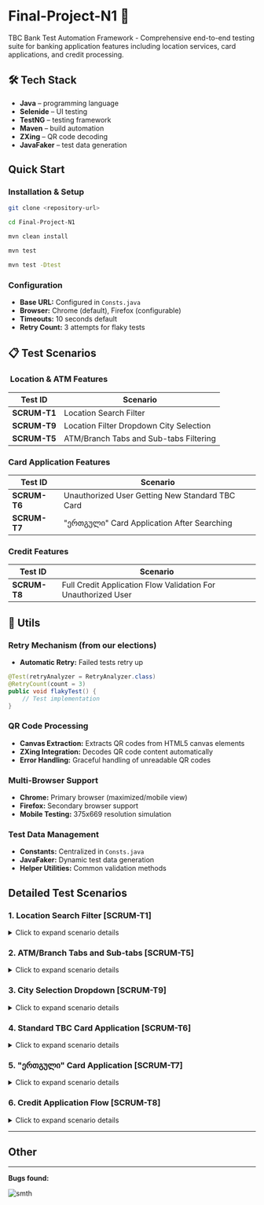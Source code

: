 # Final-Project-N1 🏦

TBC Bank Test Automation Framework - Comprehensive end-to-end testing suite for banking application features including location services, card applications, and credit processing.

## 🛠️ Tech Stack
- **Java** – programming language
- **Selenide** – UI testing
- **TestNG** – testing framework
- **Maven** – build automation
- **ZXing** – QR code decoding
- **JavaFaker** – test data generation


##  Quick Start


### Installation & Setup
```bash
git clone <repository-url>

cd Final-Project-N1

mvn clean install

mvn test

mvn test -Dtest
```

### Configuration
- **Base URL:** Configured in `Consts.java`
- **Browser:** Chrome (default), Firefox (configurable)
- **Timeouts:** 10 seconds default
- **Retry Count:** 3 attempts for flaky tests

## 📋 Test Scenarios

### ️ Location & ATM Features
| Test ID | Scenario | 
|---------|----------|
| **SCRUM-T1** | Location Search Filter |
| **SCRUM-T9** | Location Filter Dropdown City Selection | 
| **SCRUM-T5** | ATM/Branch Tabs and Sub-tabs Filtering | 

###  Card Application Features
| Test ID | Scenario |
|---------|----------|
| **SCRUM-T6** | Unauthorized User Getting New Standard TBC Card |
| **SCRUM-T7** | "ერთგული" Card Application After Searching | 

###  Credit Features
| Test ID | Scenario |
|---------|----------|
| **SCRUM-T8** | Full Credit Application Flow Validation For Unauthorized User |

## 🔧 Utils

###  Retry Mechanism (from our elections)
- **Automatic Retry:** Failed tests retry up

```java
@Test(retryAnalyzer = RetryAnalyzer.class)
@RetryCount(count = 3)
public void flakyTest() {
    // Test implementation
}
```

###  QR Code Processing
- **Canvas Extraction:** Extracts QR codes from HTML5 canvas elements
- **ZXing Integration:** Decodes QR code content automatically
- **Error Handling:** Graceful handling of unreadable QR codes

###  Multi-Browser Support
- **Chrome:** Primary browser (maximized/mobile view)
- **Firefox:** Secondary browser support
- **Mobile Testing:** 375x669 resolution simulation

###  Test Data Management
- **Constants:** Centralized in `Consts.java`
- **JavaFaker:** Dynamic test data generation
- **Helper Utilities:** Common validation methods

##  Detailed Test Scenarios

### 1. **Location Search Filter [SCRUM-T1]**
<details>
<summary>Click to expand scenario details</summary>

**Objective:** Validate location search functionality on ATM/Branch map

**Flow:**
1. Navigate to ATM/Branch map page
2. Use search field to filter locations
3. Validate search results accuracy

**Known Issues:**
- Search field interaction can be flaky (retry mechanism enabled)
- Intermittent failures documented with screenshots

**Test Data:**
- `FILTER_WORD`: Predefined search term
- Map validation through pin collection count

</details>

### 2. **ATM/Branch Tabs and Sub-tabs [SCRUM-T5]**
<details>
<summary>Click to expand scenario details</summary>

**Objective:** Test filtering by category (ATM/Branch) and working hours (24/7, Open Now)

**Flow:**
1. Navigate to map page
2. Apply ATM category filter
3. Apply working hours filter (24/7)
4. Validate combined filter results

**Validations:**
- ATM-only results when ATM filter applied
- 24/7 locations when "Anytime" filter active
- Combined filters work without conflicts

</details>

### 3. **City Selection Dropdown [SCRUM-T9]**
<details>
<summary>Click to expand scenario details</summary>

**Objective:** Validate city-based location filtering

**Flow:**
1. Access location map
2. Open city dropdown
3. Select specific city
4. Verify filtered results for selected city

**Edge Cases:**
- Cities with no ATM/Branch locations
- Special characters in city names

</details>

### 4. **Standard TBC Card Application [SCRUM-T6]**
<details>
<summary>Click to expand scenario details</summary>

**Objective:** Test card application process for unauthorized users

**Flow:**
1. Navigate to cards section
2. Select standard TBC card
3. Complete application form
4. Validate application submission

**Requirements:**
- Form validation for required fields
- Proper redirection after submission

</details>

### 5. **"ერთგული" Card Application [SCRUM-T7]**
<details>
<summary>Click to expand scenario details</summary>

**Objective:** Test loyalty card application through search

**Flow:**
1. Use search functionality to find loyalty card
2. Navigate to card details
3. Complete application process
4. Verify successful submission

**Special Features:**
- Georgian language support
- Search-driven navigation

</details>

### 6. **Credit Application Flow [SCRUM-T8]**
<details>
<summary>Click to expand scenario details</summary>

**Objective:** Complete credit application with PMT calculation validation

**Flow:**
1. Navigate from loans to credit page
2. Input credit parameters
3. Validate PMT calculation accuracy
4. Submit credit application

**Mathematical Validation:**
- PMT formula: `P * (r * (1 + r)^n) / ((1 + r)^n - 1)`
- Tolerance: ±1.0 units for calculation verification
- Dynamic data extraction from UI elements

</details>

---
## Other

---
**Bugs found:**

![smth](bug.gif)

